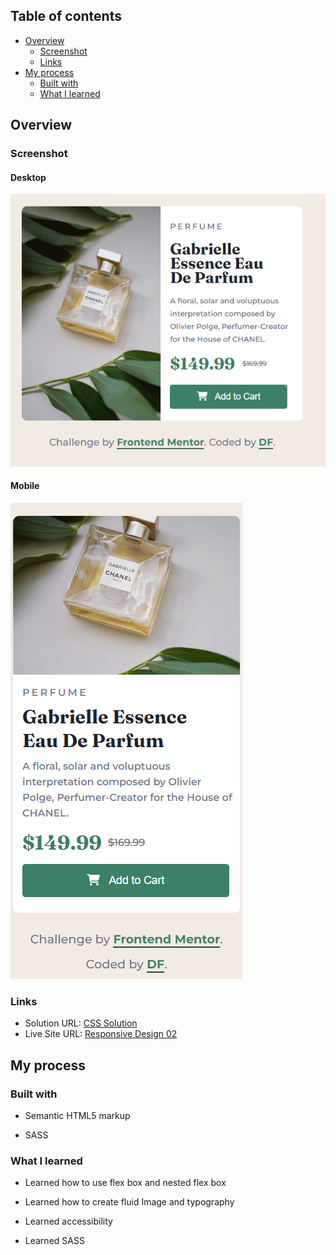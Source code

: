 ## Table of contents

- [Overview](#overview)
  - [Screenshot](#screenshot)
  - [Links](#links)
- [My process](#my-process)
  - [Built with](#built-with)
  - [What I learned](#what-i-learned)


## Overview

### Screenshot

#### Desktop
![Responsive Desktop Design ](/Responsive%20Design%2001/images/image-desktop-final.png)

#### Mobile

![Responsive Mobile Design ](/Responsive%20Design%2001/images/image-mobile-final.png)

### Links

- Solution URL: [CSS Solution](https://github.com/FengDenny/Frontend-Mentor-Challenges/tree/main/Responsive%20Design%2001)
- Live Site URL: [Responsive Design 02](https://responsivedesign01.netlify.app/)

## My process

### Built with

- Semantic HTML5 markup

- SASS


### What I learned

- Learned how to use flex box and nested flex box

- Learned how to create fluid Image and typography

- Learned accessibility

- Learned SASS 




